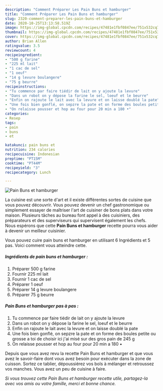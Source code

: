 ```yaml
---
description: "Comment Préparer Les Pain Buns et hamburger"
title: "Comment Préparer Les Pain Buns et hamburger"
slug: 2320-comment-preparer-les-pain-buns-et-hamburger
date: 2020-10-25T13:13:58.519Z
image: https://img-global.cpcdn.com/recipes/47481e1fbf0847ee/751x532cq70/pain-buns-et-hamburger-photo-principale-de-la-recette.jpg
thumbnail: https://img-global.cpcdn.com/recipes/47481e1fbf0847ee/751x532cq70/pain-buns-et-hamburger-photo-principale-de-la-recette.jpg
cover: https://img-global.cpcdn.com/recipes/47481e1fbf0847ee/751x532cq70/pain-buns-et-hamburger-photo-principale-de-la-recette.jpg
author: Brian Allen
ratingvalue: 3.5
reviewcount: 4
recipeingredient:
- "500 g farine"
- "225 ml lait"
- "1 cac de sel"
- "1 oeuf"
- "14 g levure boulangere"
- "75 g beurre"
recipeinstructions:
- "Tu commence par faire tiédir de lait on y ajoute la levure"
- "Dans un robot on y dépose la farine le sel, loeuf et le beurre"
- "Enfin on rajoute le lait avec la levure et on laisse doublé la pate"
- "Une fois bien gonflé, on sepzre la pate et on forme des boules petite ou grosse a toi de choisir ici j&#39;ai misé sur des gros pain de 245 g"
- "On relaisse pousser et hop au four pour 20 min a 180 •"
categories:
- Resep
tags:
- pain
- buns
- et

katakunci: pain buns et 
nutrition: 234 calories
recipecuisine: Indonesian
preptime: "PT15M"
cooktime: "PT44M"
recipeyield: "3"
recipecategory: Lunch

---
```



![Pain Buns et hamburger](https://img-global.cpcdn.com/recipes/47481e1fbf0847ee/751x532cq70/pain-buns-et-hamburger-photo-principale-de-la-recette.jpg)

La cuisine est une sorte d'art et il existe différentes sortes de cuisine que vous pouvez découvrir. Vous pouvez devenir un chef gastronomique ou simplement essayer de maîtriser l'art de cuisiner de bons plats dans votre maison. Plusieurs tâches au bureau font appel à des cuisiniers, des préparateurs et des superviseurs qui supervisent également les chefs. Nous espérons que cette <strong> Pain Buns et hamburger </strong> recette pourra vous aider à devenir un meilleur cuisinier.

<!--inarticleads1-->

Vous pouvez cuire pain buns et hamburger en utilisant 6 Ingrédients et 5 pas. Voici comment vous atteindre cette.

##### Ingrédients de pain buns et hamburger :

1. Préparer 500 g farine
1. Fournir 225 ml lait
1. Fournir 1 cac de sel
1. Préparer 1 oeuf
1. Préparer 14 g levure boulangere
1. Préparer 75 g beurre




<!--inarticleads2-->

##### Pain Buns et hamburger pas à pas :

1. Tu commence par faire tiédir de lait on y ajoute la levure
1. Dans un robot on y dépose la farine le sel, loeuf et le beurre
1. Enfin on rajoute le lait avec la levure et on laisse doublé la pate
1. Une fois bien gonflé, on sepzre la pate et on forme des boules petite ou grosse a toi de choisir ici j&#39;ai misé sur des gros pain de 245 g
1. On relaisse pousser et hop au four pour 20 min a 180 •




<!--inarticleads1-->

<p>
Depuis que vous avez revu la recette Pain Buns et hamburger et que vous avez le savoir-faire dont vous avez besoin pour exécuter dans la zone de cuisson. Sortez ce tablier, dépoussiérez vos bols à mélanger et retroussez vos manches. Vous avez un peu de cuisine à faire.
</p>

<p>
<i>Si vous trouvez cette Pain Buns et hamburger recette utile, partagez-la avec vos amis ou votre famille, merci et bonne chance.</i>
</p>
